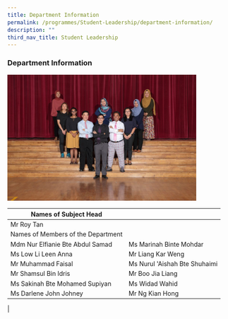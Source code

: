 ```yaml
---
title: Department Information
permalink: /programmes/Student-Leadership/department-information/
description: ""
third_nav_title: Student Leadership
---
```

### Department Information

<img src="/images/student%20leadership.jpg" 
     style="width:85%">
		 		 
| Names of Subject Head |  |
|---|---|
| Mr Roy Tan |  |
| Names of Members of the Department |  |
| Mdm Nur Elfianie Bte Abdul Samad | Ms Marinah Binte Mohdar |
| Ms Low Li Leen Anna | Mr Liang Kar Weng |
| Mr Muhammad Faisal | Ms Nurul 'Aishah Bte Shuhaimi |
| Mr Shamsul Bin Idris | Mr Boo Jia Liang |
| Ms Sakinah Bte Mohamed Supiyan | Ms Widad Wahid |
| Ms Darlene John Johney | Mr Ng Kian Hong |		 
|